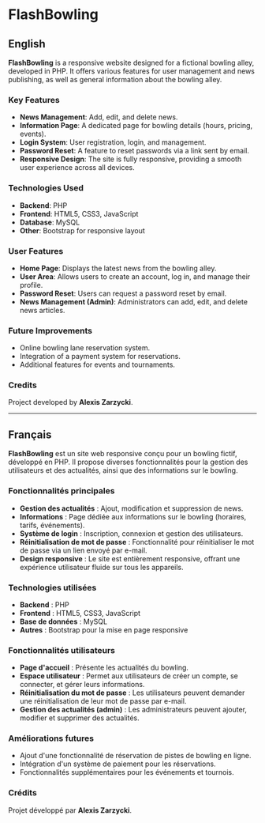 # FlashBowling

## English

**FlashBowling** is a responsive website designed for a fictional bowling alley, developed in PHP. It offers various features for user management and news publishing, as well as general information about the bowling alley.

### Key Features

- **News Management**: Add, edit, and delete news.
- **Information Page**: A dedicated page for bowling details (hours, pricing, events).
- **Login System**: User registration, login, and management.
- **Password Reset**: A feature to reset passwords via a link sent by email.
- **Responsive Design**: The site is fully responsive, providing a smooth user experience across all devices.

### Technologies Used

- **Backend**: PHP
- **Frontend**: HTML5, CSS3, JavaScript
- **Database**: MySQL
- **Other**: Bootstrap for responsive layout

### User Features

- **Home Page**: Displays the latest news from the bowling alley.
- **User Area**: Allows users to create an account, log in, and manage their profile.
- **Password Reset**: Users can request a password reset by email.
- **News Management (Admin)**: Administrators can add, edit, and delete news articles.

### Future Improvements

- Online bowling lane reservation system.
- Integration of a payment system for reservations.
- Additional features for events and tournaments.

### Credits

Project developed by **Alexis Zarzycki**.

---

## Français

**FlashBowling** est un site web responsive conçu pour un bowling fictif, développé en PHP. Il propose diverses fonctionnalités pour la gestion des utilisateurs et des actualités, ainsi que des informations sur le bowling.

### Fonctionnalités principales

- **Gestion des actualités** : Ajout, modification et suppression de news.
- **Informations** : Page dédiée aux informations sur le bowling (horaires, tarifs, événements).
- **Système de login** : Inscription, connexion et gestion des utilisateurs.
- **Réinitialisation de mot de passe** : Fonctionnalité pour réinitialiser le mot de passe via un lien envoyé par e-mail.
- **Design responsive** : Le site est entièrement responsive, offrant une expérience utilisateur fluide sur tous les appareils.

### Technologies utilisées

- **Backend** : PHP
- **Frontend** : HTML5, CSS3, JavaScript
- **Base de données** : MySQL
- **Autres** : Bootstrap pour la mise en page responsive

### Fonctionnalités utilisateurs

- **Page d'accueil** : Présente les actualités du bowling.
- **Espace utilisateur** : Permet aux utilisateurs de créer un compte, se connecter, et gérer leurs informations.
- **Réinitialisation du mot de passe** : Les utilisateurs peuvent demander une réinitialisation de leur mot de passe par e-mail.
- **Gestion des actualités (admin)** : Les administrateurs peuvent ajouter, modifier et supprimer des actualités.

### Améliorations futures

- Ajout d'une fonctionnalité de réservation de pistes de bowling en ligne.
- Intégration d'un système de paiement pour les réservations.
- Fonctionnalités supplémentaires pour les événements et tournois.

### Crédits

Projet développé par **Alexis Zarzycki**.
